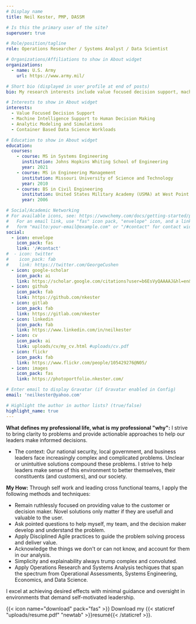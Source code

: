 ```yaml
---
# Display name
title: Neil Kester, PMP, DASSM

# Is this the primary user of the site?
superuser: true

# Role/position/tagline
role: Operations Researcher / Systems Analyst / Data Scientist

# Organizations/Affiliations to show in About widget
organizations:
  - name: U.S. Army
    url: https://www.army.mil/

# Short bio (displayed in user profile at end of posts)
bio: My research interests include value focused decision support, machine intelligence to human decision making, and analytic modeling and simulation..

# Interests to show in About widget
interests:
  - Value Focused Decision Support
  - Machine Intelligence Support to Human Decision Making
  - Analytic Modeling and Simulations
  - Container Based Data Science Workloads

# Education to show in About widget
education:
  courses:
    - course: MS in Systems Engineering
      institution: Johns Hopkins Whiting School of Engineering
      year: 2021
    - course: MS in Engineering Management
      institution: Missouri University of Science and Technology
      year: 2010
    - course: BS in Civil Engineering
      institution: United States Military Academy (USMA) at West Point
      year: 2006

# Social/Academic Networking
# For available icons, see: https://wowchemy.com/docs/getting-started/page-builder/#icons
#   For an email link, use "fas" icon pack, "envelope" icon, and a link in the
#   form "mailto:your-email@example.com" or "/#contact" for contact widget.
social:
  - icon: envelope
    icon_pack: fas
    link: '/#contact'
#  - icon: twitter
#    icon_pack: fab
#    link: https://twitter.com/GeorgeCushen
  - icon: google-scholar
    icon_pack: ai
    link: https://scholar.google.com/citations?user=b6EsVyQAAAAJ&hl=en&oi=ao
  - icon: github
    icon_pack: fab
    link: https://github.com/nkester
  - icon: gitlab
    icon_pack: fab
    link: https://gitlab.com/nkester
  - icon: linkedin
    icon_pack: fab
    link: https://www.linkedin.com/in/neilkester
  - icon: cv
    icon_pack: ai
    link: uploads/cv/my_cv.html #uploads/cv.pdf
  - icon: flickr
    icon_pack: fab
    link: https://www.flickr.com/people/105429276@N05/    
  - icon: images
    icon_pack: fas
    link: https://photoportfolio.nkester.com/

# Enter email to display Gravatar (if Gravatar enabled in Config)
email: 'neilkester@yahoo.com'

# Highlight the author in author lists? (true/false)
highlight_name: true
---
```


**What defines my professional life, what is my professional "why":** I strive to bring clarity to problems and provide actionable approaches to help our leaders make informed decisions. 
  - The context: Our national security, local government, and business leaders face increasingly complex and complicated problems. Unclear or unintuitive solutions compound these problems. I strive to help leaders make sense of this environment to better themselves, their constituents (and customers), and our society.
  
**My How:** Through self work and leading cross functional teams, I apply the following methods and techniques:  
  - Remain ruthlessly focused on providing value to the customer or decision maker. Novel solutions only matter if they are usefull and valuable to the user.  
  - Ask pointed questions to help myself, my team, and the decision maker develop and understand the problem.
  - Apply Disciplined Agile practices to guide the problem solving process and deliver value.
  - Acknowledge the things we don't or can not know, and account for them in our analysis.  
  - Simplicity and explainability always trump complex and convoluted. 
  - Apply Operations Research and Systems Analysis techiques that span the spectrum from Operational Assessments, Systems Engineering, Economics, and Data Science.
  

I excel at achieving desired effects with minimal guidance and oversight in environments that demand self-motivated leadership.

{{< icon name="download" pack="fas" >}} Download my {{< staticref "uploads/resume.pdf" "newtab" >}}resumé{{< /staticref >}}.
